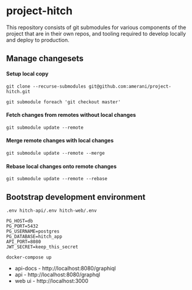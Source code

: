 # project-hitch

This repository consists of git submodules for various components of the project that are in their own repos, and tooling required to develop locally and deploy to production.

## Manage changesets

#### Setup local copy

`git clone --recurse-submodules git@github.com:amerani/project-hitch.git`

`git submodule foreach 'git checkout master'`

#### Fetch changes from remotes without local changes

`git submodule update --remote`

#### Merge remote changes with local changes

`git submodule update --remote --merge`

#### Rebase local changes onto remote changes

`git submodule update --remote --rebase`

## Bootstrap development environment

`.env hitch-api/.env hitch-web/.env`

```
PG_HOST=db
PG_PORT=5432
PG_USERNAME=postgres
PG_DATABASE=hitch_app
API_PORT=8080
JWT_SECRET=keep_this_secret
```

`docker-compose up`

* api-docs - http://localhost:8080/graphiql
* api - http://localhost:8080/graphql
* web ui - http://localhost:3000
